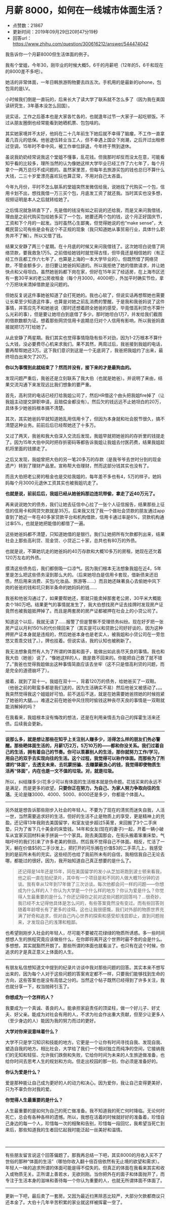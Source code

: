 # 月薪 8000，如何在一线城市体面生活？
- 点赞数：21867
- 更新时间：2019年09月29日20时47分19秒
- 回答url：https://www.zhihu.com/question/300616212/answer/544474042
<body>
 <p data-pid="h9jXnZrb">我告诉你一个月薪8000但生活体面的例子。</p>
 <p data-pid="IFUedjsP">我有个堂姐，今年30，刚毕业的时候大概5，6千的月薪吧（12年的5，6千和现在的8000差不多吧）。</p>
 <p data-pid="NEqr7nEf">她活的非常体面，一年日韩旅游购物要去四五次。手机用的是最新的iphone，包包背的是LV。</p>
 <p data-pid="_UfVR3b_">小时候我们倒是一直玩的，后来长大了读大学了联系就不怎么多了（因为我在美国读研究生，3年基本没怎么回国）。</p>
 <p data-pid="NybDJNg9">说实话，工作之后基本也是大家各忙各的，也就逢年过节一大家子一起吃顿饭。不过从朋友圈倒也经常能看到她晒机票、包包啥的。</p>
 <p data-pid="U6sTp1iC">其实她家境并不太好，他妈在二十几年前生下她后就不幸得了脑瘤，不工作一直拿着几百元的低保。他爸退伍转业当工人，但不幸遇上国企下岗潮，之后开过出租修过空调，15年时不幸中风，被工作单位辞退，今年终于熬到退休。</p>
 <p data-pid="yu694d0Z">虽说我奶奶经常说我这个堂姐不懂事，乱花钱。但我那时却反而没太在意，可能看知乎看的比较多，理所当然的认为像她这样大学毕业已经工作了六七年了，每个月拿个一两万总归不成问题的。虽然家里苦，但每年去旅游买包的钱也总归不算什么大钱，二三十岁爱漂亮喜欢玩也算正常，不用对自己太吝啬。</p>
 <p data-pid="sZPOcBJ4">今年九月份，平时不怎么联系的堂姐突然发微信给我，说她找了代购买一个包，信用卡划不出，想找我借一万三买个包，月底发工资了就还我。当时其实也没多想，视频证明是本人之后就转给她了。</p>
 <p data-pid="f94xRJZ-">之后情况就急转直下了，先是借的钱没有如之前说的还给我，而是又来问我借钱，理由是之前代购买包给她多买了一个包，她要还两个包的钱，这个月正好国庆节，工资和下个月的一起发。当时虽然心生鄙夷，但觉得她说的也“make sense”，大概民营公司有些是会有这个不正规的现象（我只知道她从事贸易行业，具体什么职务并不了解）。所以又借了钱。</p>
 <p data-pid="Bg0LSPOR">结果又安静了两三个星期。在十月底的时候又来问我借钱了。这次她坦白说借了网络贷款，要我救急1万5。之前借给她钱时就觉得古怪，但毕竟还是相信她的（有正经工作且都工作六七年了，也算是上海的一本大学毕业的）。但既然借了网络贷款，不管金额多少，总归要让她爸妈知道的。所以我拒绝了她的借款请求，并让她快点和父母坦白。虽然她爸妈都下岗在家，但好在15年买了经适房，在上海市区还有一套30平米的老公房收租金（每个月3000，4000吧），外加平时确实节俭，拿个万把块来清掉借款是没问题的。</p>
 <p data-pid="mzCdmeh0">但她反复说这件事她爸知道了会打死她的。我也心软了，但说实话再想帮她也需要让长辈至少知道这件事，也算是对她之前乱消费的警醒。于是我和我爸妈说了这件事情，并答应先不和她爸说（那时还想着顾全她爸的感受，毕竟借高利贷也不算什么光彩的事），但是要让她坦白到底借了多少。那时她坦白1万7，并发给我们截图的借款数额为证。想着那些网贷信用卡逾期总归对个人信用有影响，所以我爸妈直接就把1万7打给她了。</p>
 <p data-pid="gAOLFEau">从此安静了两星期。我们其实也觉得事情隐隐有些不对劲，因为1-2万根本不算什么大钱，没必要费尽心机来求我们。果不其然，两周过后，我爸接到我姐的电话，要再帮帮她还3万。这下我们意识到这是一个无底洞了，我爸把我姐约了出来，最终坦白出来欠了20万。</p>
 <p data-pid="yiaTBO7S"><b>你以为事情到此就结束了？然而并没有，接下来的才是最狗血的。</b></p>
 <p data-pid="Btut45id">发现问题严重后，我爸还是立刻联系了我大伯（也就是她爸）。并说明了来由，结果交流沟通下来发现远比我们想象的要严重。</p>
 <p data-pid="-1a5UCSw">首先，高利贷的电话已经打给我姐公司了，然后HR借这个由头把我姐fire掉了（让我姐主动提交辞职申请，且赔偿金都没有）。然后欠的钱远远不止她坦白的20万，具体多少她爸妈根本搞不清楚。</p>
 <p data-pid="zo6vYD7z">其次，其实她爸妈早就知道她乱用信用卡了，但因为本身就和社会脱节很久，搞不清楚这种业务。前前后后已经帮她还了十多万。</p>
 <p data-pid="Z9VUA9CR">又过了两天，我爸和我大伯深入交流后发现，我姐早就把她爸妈的存折里的钱提走了。因为15年大伯中风时把存折密码等都告诉我姐让我姐去付医药费，结果我姐趁机将里面的钱挪走了。</p>
 <p data-pid="IlKk0MLR">之后又发现，我姐曾把大伯的另一笔20多万的存款（是我爷爷去世时分到的现金遗产）转到了理财产品里。宣称帮大伯理财，然而这部分钱其实也没有了。</p>
 <p data-pid="WTG2yf40">而且大伯把老公房的租金也是交给我姐的，每年差不多也有4，5万的样子。她妈妈每个月3000元退休工资其实也被我姐坑走了。</p>
 <p data-pid="BLSqrs0p"><b>也就是说，前前后后，我姐已经从她爸妈那边连坑带偷，拿走了近40万元了。</b></p>
 <p data-pid="hRqN3bqD">再来说说她欠的债务，我们让她去征信中心拉了一张个人征信报告，结果那些上征信的信用卡和网贷欠款就是35万。后来我又找了我一个做社会贷款的朋友通过app查到了她近一年在40多家贷款平台和机构借款，信用卡通过率是6%，贷款机构通过率5%，也就是她把能借的都借了一遍。</p>
 <p data-pid="lx51zbhs">这些她爸妈都不清楚，只知道她借的是银行。我们让她把所有欠款都列出来，结果社会上那些高利贷、现金贷、小贷近二十家，总共也有80万的外债。</p>
 <p data-pid="VbNJp3U2">也就是说，不算她坑走的她爸妈的40万存款和大概10多万的房租，她现在还欠着120万左右的外债。</p>
 <p data-pid="K77leH3x">摸清这些债务后，我们都倒吸一口凉气。因为我们根本无法想象我姐在近4，5年里是怎么把这些债务滚到那么大的。（后来她坦白是信用卡套现，借新债来还旧债，然后用来消费、买包/化妆品、旅游等……）而且她还昧著良心去偷她中风下岗的爸爸的钱和坑只剩半条命的她妈妈的钱……</p>
 <p data-pid="g-xgklf6">我爸和他爸沟通过了，如果要帮她还，那就只能卖掉那套老公房，30平米大概能卖个180万吧。结果更气的事情就发生了，我大伯想找房产证去挂牌时发现房产证竟然也被我姐抵押掉了。而且是两套房的房产证都被押在社会上的小贷公司了。</p>
 <p data-pid="Os5mr_e8">知道这个以后，我就无语了……报警了但是警察不受理债务纠纷。现在好歹把一张房产证以月利150%的代价赎回来了（其实是可以和贷款公司好好谈的，因为这种押房产证本身就是违规的，然后她爸本身也是老实人，被我姐和小贷公司在一旁忽悠又乖乖交钱了。），牌也挂着。但说实话，我的认知也被刷新了。</p>
 <p data-pid="nR5YepyT">我无法想象竟然有人为了所谓的体面和面子，能做出如此丧尽天良的事情。我也和我大伯（她爸）说了，“像她这样的人，救是救不回来的。你能把自己救了就不错了。”我爸也觉得我姐做出这种事情简直应该去坐牢（这不只是借高利贷的问题，而是完全的道德崩坏了）。</p>
 <p data-pid="JQ_ntNWH">接着，就到了双十一。我姐在双十一，背着120万的债务，给她爸买了一双鞋。（他爸之前的鞋蛮多都是我们送的，因为生活确实不易）然后他爸又被感动了。。。我突然觉得我这个姐姐好可怕，前不送后不送，就是在她需要她爸捞她的时候抱紧了她爸的大腿。。。难道之前在她爸中风住院时偷钱这种丧尽天良的事情是一双鞋就能消解掉的吗？</p>
 <p data-pid="-YccUrOv">在我看来，我姐根本没有悔改的想法，还是在利用亲情去为自己的挥霍生活来还债。后续我会更新。</p>
 <hr>
 <p data-pid="ianb7zRL"><b>说那么多，就是想让那些在知乎上关注别人赚多少，活得怎么样的朋友们务必警醒。那些晒体面生活的，月薪1万2万，5万10万的——都和你没关系。我们过着自己的生活，拥有着自己的节奏。你可以羡慕别人的生活，那你就努力工作/学习，用自己的双手去实现向往的生活。这个过程，我觉得可以称作体面。而那些为了所谓的“体面”，去透支未来、去坑蒙拐骗、去赚蒙蔽良心的钱，我觉得即使物质生活再“体面”，内在也是一文不值的垃圾。对，就是垃圾。</b></p>
 <p data-pid="MkT_SQqG">所以，纠结赚多少/花多少可以有体面的生活根本就是伪命题。花钱买来的永远不是满足，而是更多的欲望。<b>只要你正在努力，为自己、为家人努力争取向往的生活</b>。无论是赚3000、4000、5000、8000还是多少，你都是个体面人。</p>
 <hr>
 <p data-pid="fpdsuPI3">另外就是想告诉那些刚步入社会的年轻人。不要为了现在的清贫而迷失自我，人活一世，当然需要追求好的生活，但好的生活不止是物质上的享受，更是精神上的充盈。还记得13年我刚去美国留学，和室友徒步超过5英里，来回搬了3个二手床垫，只为了省下几十美金的床垫钱。14年和女友(现在的妻子)一起，开着一辆小破车从宜家买回材料亲手拼装一个个家具。刚去美国那会，在街头搬着笨重床垫，气喘吁吁的我们引来了许多老美的侧目。然后我不觉得自己不体面。相反，忙活了一天，躺在价值$5的二手沙发上，把打开的可乐搁在价值$3的二手茶几上，我感受到的是前所未有的充实。这些经历也给了我前所未有的自信，我相信我自己无论去哪，都能过的很好。因为，我开始知道自己真正想要的是什么了。</p>
 <blockquote data-pid="xzXI9Put">
  还记得是14年还是15年，同在美国留学的发小从芝加哥跑到波士顿来看我，他之前一直在拍纪录片，其中有一个项目是和不同的人做大概15分钟的访谈。我有幸从12年到17年做了三次访谈。每次他都会问一样的问题——你想成为什么样的人？你认为大学是一个什么样的地方？你认为爱是什么？你觉得人生最重要的是什么？你还记得你之前对这些问题的回答吗？…很奇妙，我已经不太记得他具体是怎么问的，有些答案竟然没有变过。而有些回答则随着年龄增长有了更多的诠释。这也让我很感慨，我们对外部的物质世界充满了好奇和追求，但对自己内心世界的探索和感受却浅尝即止，直到问题抛来，才发现自己的浅薄和粗鄙。
 </blockquote>
 <p data-pid="SQ2WUjMR">也希望刚刚步入社会的年轻人，尽可能不要被花花绿绿的物质所诱惑。多一些时间想想人生的旅程究竟应该做些什么，在你即将离开这个世界时最不舍的会是什么。多想想，其实就豁然开朗了。那些所谓的体面也就看淡了。也只有在这个时候，你追求的才是真正意义上体面的人生。</p>
 <hr>
 <p data-pid="yOpRZbvs">有朋友私信想知道文中提到的纪录片访谈中我对那些问题的回答。其实本来不想写出来的，因为每个人对于这些问题的答案肯定都不一样，只要我们能够找到生命的方向，这些答案也是没有高低之分的。当然这个帖子既然已经得到了许多关注，我也就分享一下，权当抛砖引玉了。</p>
 <p data-pid="C1UXa6CV"><b>你想成为一个怎样的人？</b></p>
 <p data-pid="41yJmZBr">我要成为一个真诚、善良的人。能承担家庭责任的顶梁柱，做一个好儿子、好丈夫、好父亲。能成为对社会有用的人，不求为社会作出重大贡献，但至少让更多人（至少身边的人）能因为我的努力而过的更好。</p>
 <p data-pid="isBawth6"><b>大学对你来说意味着什么？</b></p>
 <p data-pid="u8PF4RAv">大学不只是学习知识和技能的地方。它更是一个让你有时间寻找自我、发现自我、塑造自我的地方。相比社会，大学给了我们一个相对独立而纯净的空间，它接纳我们的无知和轻狂、允许我们跌倒和失败，它给你时间为未来的人生旅途做准备，也给你时间去思考人生的规划和方向。但走出校园的那一刻，你必须是准备好的。</p>
 <p data-pid="UaNDLM6F"><b>你认为爱是什么？</b></p>
 <p data-pid="aWPWISIL">爱是那种能让自己成为更好的人的动力和决心。因为爱你，我让自己变得更美好，只为不辜负你对我的爱。</p>
 <p data-pid="FbL16u9K"><b>你觉得人生最重要的是什么？</b></p>
 <p data-pid="ZNtLkeyI">人生最重要的是如何为自己的死亡做准备。我不知道我的死亡何时降临。无论何时死亡，总会有各种各样的遗憾。所以，我想在活着的时候就好好的准备着，珍惜自己身边的每一个人，珍惜每一次的相聚和告别，珍惜每一段回忆，我希望当死亡到来后，那些知道我的生者回忆起我时能泛起一丝美好和温情。</p>
 <p class="ztext-empty-paragraph"><br></p>
 <hr>
 <p data-pid="MF0mRGiB">有些朋友留言说这个回答偏题了。那我再总结一下吧，其实8000的月收入买不了世俗的那种“体面的生活”（哪怕你收入翻十倍百倍依然有无止境的欲望和需求）。年轻人一味的追求所谓的体面可能是得不偿失的。但真正的体面在我看来其实和收入或物质无关。正所谓上善若水，无欲则刚。当你把外在的面子和体面抛开了，而专注于生活本身的滋味和善待每一个你认为重要的人，也就无所谓体面不体面了。</p>
 <hr>
 <p data-pid="F0TaK4-8">更新一下吧，最后卖了一套房。又因为最近扫黑除恶比较严，大部分欠款都商议只还本金了。大伯十几年辛苦积累的家业就这样被挥霍一空了。</p>
</body>